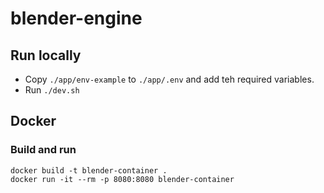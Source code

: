 # blender-engine

## Run locally
- Copy `./app/env-example` to `./app/.env` and add teh required variables.
- Run `./dev.sh`


## Docker

### Build and run
```
docker build -t blender-container .
docker run -it --rm -p 8080:8080 blender-container
```
